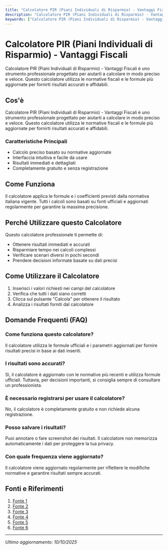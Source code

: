 ```yaml
---
title: "Calcolatore PIR (Piani Individuali di Risparmio) - Vantaggi Fiscali"
description: "Calcolatore PIR (Piani Individuali di Risparmio) - Vantaggi Fiscali è uno strumento professionale progettato per aiutarti a calcolare in modo preciso e veloce. Questo calcolatore utilizza le normative fiscali e le formule più aggiornate per fornirti risultati accurati e affidabili."
keywords: ["Calcolatore PIR (Piani Individuali di Risparmio) - Vantaggi Fiscali", "calcolatore", "calcolo online"]
---
```


# Calcolatore PIR (Piani Individuali di Risparmio) - Vantaggi Fiscali

Calcolatore PIR (Piani Individuali di Risparmio) - Vantaggi Fiscali è uno strumento professionale progettato per aiutarti a calcolare in modo preciso e veloce. Questo calcolatore utilizza le normative fiscali e le formule più aggiornate per fornirti risultati accurati e affidabili.

## Cos'è

Calcolatore PIR (Piani Individuali di Risparmio) - Vantaggi Fiscali è uno strumento professionale progettato per aiutarti a calcolare in modo preciso e veloce. Questo calcolatore utilizza le normative fiscali e le formule più aggiornate per fornirti risultati accurati e affidabili.

### Caratteristiche Principali

- Calcolo preciso basato su normative aggiornate
- Interfaccia intuitiva e facile da usare
- Risultati immediati e dettagliati
- Completamente gratuito e senza registrazione

## Come Funziona

Il calcolatore applica le formule e i coefficienti previsti dalla normativa italiana vigente. Tutti i calcoli sono basati su fonti ufficiali e aggiornati regolarmente per garantire la massima precisione.

## Perché Utilizzare questo Calcolatore

Questo calcolatore professionale ti permette di:

- Ottenere risultati immediati e accurati
- Risparmiare tempo nei calcoli complessi
- Verificare scenari diversi in pochi secondi
- Prendere decisioni informate basate su dati precisi

## Come Utilizzare il Calcolatore

1. Inserisci i valori richiesti nei campi del calcolatore
2. Verifica che tutti i dati siano corretti
3. Clicca sul pulsante "Calcola" per ottenere il risultato
4. Analizza i risultati forniti dal calcolatore

## Domande Frequenti (FAQ)

### Come funziona questo calcolatore?

Il calcolatore utilizza le formule ufficiali e i parametri aggiornati per fornire risultati precisi in base ai dati inseriti.

### I risultati sono accurati?

Sì, il calcolatore è aggiornato con le normative più recenti e utilizza formule ufficiali. Tuttavia, per decisioni importanti, si consiglia sempre di consultare un professionista.

### È necessario registrarsi per usare il calcolatore?

No, il calcolatore è completamente gratuito e non richiede alcuna registrazione.

### Posso salvare i risultati?

Puoi annotare o fare screenshot dei risultati. Il calcolatore non memorizza automaticamente i dati per proteggere la tua privacy.

### Con quale frequenza viene aggiornato?

Il calcolatore viene aggiornato regolarmente per riflettere le modifiche normative e garantire risultati sempre accurati.

## Fonti e Riferimenti

1. [Fonte 1](https://economiapertutti.bancaditalia.it/aree-tematiche/risparmio-e-investimenti/i-piani-individuali-di-risparmio-a-lungo-termine/index.html)
2. [Fonte 2](https://www.bancobpm.it/magazine/privati/investi-risparmia/piani-individuali-di-risparmio-vantaggi-e-agevolazioni-dei-pir/)
3. [Fonte 3](https://www.onlinesim.it/Pir)
4. [Fonte 4](https://www.webank.it/webankpub/wbresp/t1/piani-individuali-risparmio.do)
5. [Fonte 5](https://www.amundi.it/investitori_professionali/investipir)
6. [Fonte 6](https://vannucci-advisors.com/blog/piani-individuali-di-risparmio-pir-unopportunita-per-investire-in-startup-e-pmi-innovative-e-beneficiare-di-importanti-vantaggi-fiscali/)

---

*Ultimo aggiornamento: 10/10/2025*
